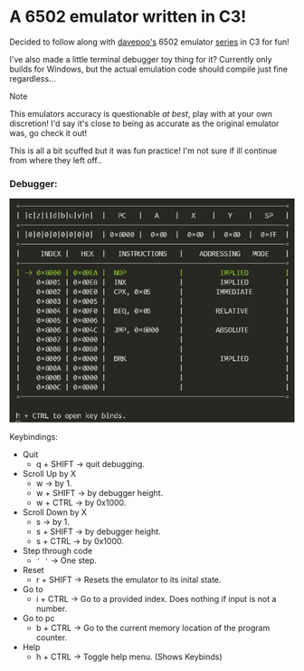 # A 6502 emulator written in C3!  

Decided to follow along with [davepoo's](https://github.com/davepoo/6502Emulator) 6502 emulator [series](https://youtube.com/playlist?list=PLLwK93hM93Z13TRzPx9JqTIn33feefl37&si=EhTCDCjILDLfYWhP) in C3 for fun!  

I've also made a little terminal debugger toy thing for it? Currently only builds for Windows, but the actual emulation code should compile just fine regardless...

> [!NOTE]  
> This emulators accuracy is questionable *at best*, play with at your own discretion! I'd say it's close to being as accurate as the original emulator was, go check it out! 

This is all a bit scuffed but it was fun practice! I'm not sure if ill continue from where they left off..

### Debugger:

![alt text](image.png)

Keybindings:  
- Quit  
  - q + SHIFT -> quit debugging.  
- Scroll Up by X   
  - w         -> by 1.  
  - w + SHIFT -> by debugger height.  
  - w + CTRL  -> by 0x1000.  
- Scroll Down by X   
  - s         -> by 1.  
  - s + SHIFT -> by debugger height.  
  - s + CTRL  -> by 0x1000.
- Step through code  
  - `' '`       -> One step.
- Reset  
  - r + SHIFT -> Resets the emulator to its inital state.
- Go to  
  - i + CTRL  -> Go to a provided index. Does nothing if input is not a number.
- Go to pc  
  - b + CTRL  -> Go to the current memory location of the program counter.  
- Help  
  - h + CTRL  -> Toggle help menu. (Shows Keybinds)